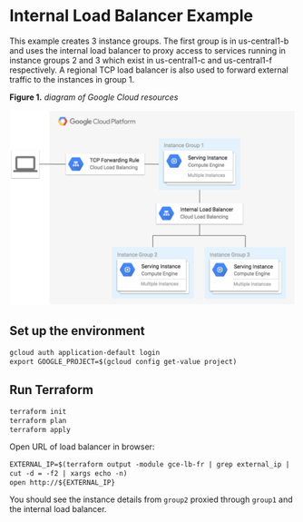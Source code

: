 # Internal Load Balancer Example

This example creates 3 instance groups. The first group is in us-central1-b and
uses the internal load balancer to proxy access to services running in instance
groups 2 and 3 which exist in us-central1-c and us-central1-f respectively. A
regional TCP load balancer is also used to forward external traffic to the
instances in group 1.

**Figure 1.** *diagram of Google Cloud resources*

![architecture diagram](./diagram.png)

## Set up the environment

```
gcloud auth application-default login
export GOOGLE_PROJECT=$(gcloud config get-value project)
```

## Run Terraform

```
terraform init
terraform plan
terraform apply
```

Open URL of load balancer in browser:

```
EXTERNAL_IP=$(terraform output -module gce-lb-fr | grep external_ip | cut -d = -f2 | xargs echo -n)
open http://${EXTERNAL_IP}
```

You should see the instance details from `group2` proxied through `group1` and
the internal load balancer.
